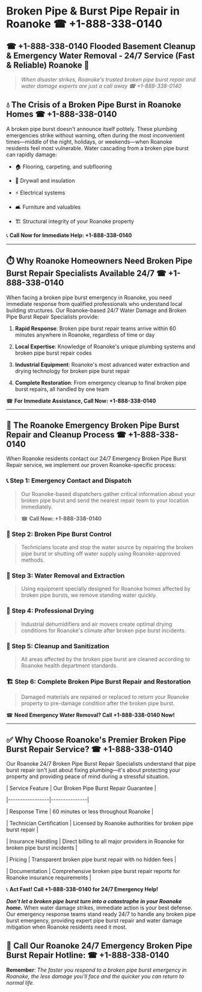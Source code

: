 # Broken Pipe & Burst Pipe Repair in Roanoke ☎ +1-888-338-0140  
## ☎ +1-888-338-0140 Flooded Basement Cleanup & Emergency Water Removal - 24/7 Service (Fast & Reliable) Roanoke 🚨  

> *When disaster strikes, Roanoke's trusted broken pipe burst repair and water damage experts are just a call away ☎ +1-888-338-0140*  

## 💧 The Crisis of a Broken Pipe Burst in Roanoke Homes ☎ +1-888-338-0140  

A broken pipe burst doesn't announce itself politely. These plumbing emergencies strike without warning, often during the most inconvenient times—middle of the night, holidays, or weekends—when Roanoke residents feel most vulnerable. Water cascading from a broken pipe burst can rapidly damage:  

* 🏠 Flooring, carpeting, and subflooring  
* 🧱 Drywall and insulation  
* ⚡ Electrical systems  
* 🛋️ Furniture and valuables  
* 🏗️ Structural integrity of your Roanoke property  

📞 **Call Now for Immediate Help: +1-888-338-0140**  

---  

## ⏱️ Why Roanoke Homeowners Need Broken Pipe Burst Repair Specialists Available 24/7 ☎ +1-888-338-0140  

When facing a broken pipe burst emergency in Roanoke, you need immediate response from qualified professionals who understand local building structures. Our Roanoke-based 24/7 Water Damage and Broken Pipe Burst Repair Specialists provide:  

1. **Rapid Response**: Broken pipe burst repair teams arrive within 60 minutes anywhere in Roanoke, regardless of time or day  
2. **Local Expertise**: Knowledge of Roanoke's unique plumbing systems and broken pipe burst repair codes  
3. **Industrial Equipment**: Roanoke's most advanced water extraction and drying technology for broken pipe burst repair  
4. **Complete Restoration**: From emergency cleanup to final broken pipe burst repairs, all handled by one team  

☎ **For Immediate Assistance, Call Now: +1-888-338-0140**  

---  

## 🔧 The Roanoke Emergency Broken Pipe Burst Repair and Cleanup Process ☎ +1-888-338-0140  

When Roanoke residents contact our 24/7 Emergency Broken Pipe Burst Repair service, we implement our proven Roanoke-specific process:  

### 📞 Step 1: Emergency Contact and Dispatch  
> Our Roanoke-based dispatchers gather critical information about your broken pipe burst and send the nearest repair team to your location immediately.  
> ☎ **Call Now: +1-888-338-0140**  

### 🚿 Step 2: Broken Pipe Burst Control  
> Technicians locate and stop the water source by repairing the broken pipe burst or shutting off water supply using Roanoke-approved methods.  

### 🌊 Step 3: Water Removal and Extraction  
> Using equipment specially designed for Roanoke homes affected by broken pipe bursts, we remove standing water quickly.  

### 💨 Step 4: Professional Drying  
> Industrial dehumidifiers and air movers create optimal drying conditions for Roanoke's climate after broken pipe burst incidents.  

### 🧼 Step 5: Cleanup and Sanitization  
> All areas affected by the broken pipe burst are cleaned according to Roanoke health department standards.  

### 🏗️ Step 6: Complete Broken Pipe Burst Repair and Restoration  
> Damaged materials are repaired or replaced to return your Roanoke property to pre-damage condition after the broken pipe burst.  

☎ **Need Emergency Water Removal? Call +1-888-338-0140 Now!**  

---  

## ✅ Why Choose Roanoke's Premier Broken Pipe Burst Repair Service? ☎ +1-888-338-0140  

Our Roanoke 24/7 Broken Pipe Burst Repair Specialists understand that pipe burst repair isn't just about fixing plumbing—it's about protecting your property and providing peace of mind during a stressful situation.  

| Service Feature | Our Broken Pipe Burst Repair Guarantee |  
|-----------------|---------------|  
| Response Time | 60 minutes or less throughout Roanoke |  
| Technician Certification | Licensed by Roanoke authorities for broken pipe burst repair |  
| Insurance Handling | Direct billing to all major providers in Roanoke for broken pipe burst incidents |  
| Pricing | Transparent broken pipe burst repair with no hidden fees |  
| Documentation | Comprehensive broken pipe burst repair reports for Roanoke insurance requirements |  

📞 **Act Fast! Call +1-888-338-0140 for 24/7 Emergency Help!**  

***Don't let a broken pipe burst turn into a catastrophe in your Roanoke home.*** When water damage strikes, immediate action is your best defense. Our emergency response teams stand ready 24/7 to handle any broken pipe burst emergency, providing expert pipe burst repair and water damage mitigation when Roanoke residents need it most.  

## 📱 Call Our Roanoke 24/7 Emergency Broken Pipe Burst Repair Hotline: ☎ +1-888-338-0140  

**Remember**: *The faster you respond to a broken pipe burst emergency in Roanoke, the less damage you'll face and the quicker you can return to normal life.*